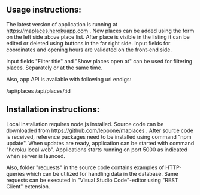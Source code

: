 ## Usage instructions:
The latest version of application is running at https://maplaces.herokuapp.com . New places can be added using the form on the left side above place list. After place is visible in the listing it can be edited or deleted using buttons in the far right side. Input fields for coordinates and opening hours are validated on the front-end side.

Input fields "Filter title" and "Show places open at" can be used for filtering
places. Separately or at the same time.

Also, app API is available with following url endigs:

/api/places
/api/places/:id


## Installation instructions:

Local installation requires node.js installed. Source code can be downloaded from https://github.com/leppone/maplaces . After source code is received, reference packages need to be installed using command "npm update". When updates are ready, application can be started with command "heroku local web". Applications starts running on port 5000 as indicated when server is launced.

Also, folder "requests" in the source code contains examples of HTTP-queries which can be utilized for handling data in the database. Same requests can be executed in "Visual Studio Code"-editor using "REST Client" extension.

